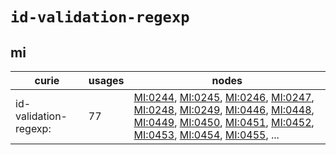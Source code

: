 # `id-validation-regexp`

## mi

| curie                 |   usages | nodes                                                                                                                                                                                                                                                                                                                                                                                                                                                                                                                                                                                                                                                                    |
|-----------------------|----------|--------------------------------------------------------------------------------------------------------------------------------------------------------------------------------------------------------------------------------------------------------------------------------------------------------------------------------------------------------------------------------------------------------------------------------------------------------------------------------------------------------------------------------------------------------------------------------------------------------------------------------------------------------------------------|
| id-validation-regexp: |       77 | [MI:0244](https://bioregistry.io/MI:0244), [MI:0245](https://bioregistry.io/MI:0245), [MI:0246](https://bioregistry.io/MI:0246), [MI:0247](https://bioregistry.io/MI:0247), [MI:0248](https://bioregistry.io/MI:0248), [MI:0249](https://bioregistry.io/MI:0249), [MI:0446](https://bioregistry.io/MI:0446), [MI:0448](https://bioregistry.io/MI:0448), [MI:0449](https://bioregistry.io/MI:0449), [MI:0450](https://bioregistry.io/MI:0450), [MI:0451](https://bioregistry.io/MI:0451), [MI:0452](https://bioregistry.io/MI:0452), [MI:0453](https://bioregistry.io/MI:0453), [MI:0454](https://bioregistry.io/MI:0454), [MI:0455](https://bioregistry.io/MI:0455), ... |

